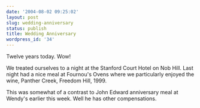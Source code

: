 ```yaml
---
date: '2004-08-02 09:25:02'
layout: post
slug: wedding-anniversary
status: publish
title: Wedding Anniversary
wordpress_id: '34'
---
```


Twelve years today. Wow!

We treated ourselves to a night at the Stanford Court Hotel on Nob Hill. Last night had a nice meal at Fournou's Ovens where we particularly enjoyed the wine, Panther Creek, Freedom Hill, 1999. 

This was somewhat of a contrast to John Edward anniversary meal at Wendy's earlier this week. Well he has other compensations.

